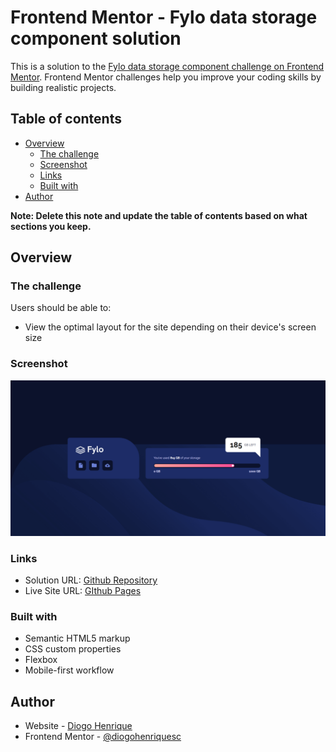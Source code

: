 # Frontend Mentor - Fylo data storage component solution

This is a solution to the [Fylo data storage component challenge on Frontend Mentor](https://www.frontendmentor.io/challenges/fylo-data-storage-component-1dZPRbV5n). Frontend Mentor challenges help you improve your coding skills by building realistic projects. 

## Table of contents

- [Overview](#overview)
  - [The challenge](#the-challenge)
  - [Screenshot](#screenshot)
  - [Links](#links)
  - [Built with](#built-with)
- [Author](#author)

**Note: Delete this note and update the table of contents based on what sections you keep.**

## Overview

### The challenge

Users should be able to:

- View the optimal layout for the site depending on their device's screen size

### Screenshot

![](./assets/images/screenshot.png)

### Links

- Solution URL: [Github Repository](https://github.com/diogohenriquesc/fylo-data-storage)
- Live Site URL: [GIthub Pages](https://diogohenriquesc.github.io/fylo-data-storage/)

### Built with

- Semantic HTML5 markup
- CSS custom properties
- Flexbox
- Mobile-first workflow

## Author

- Website - [Diogo Henrique](https://www.github.com/diogohenriquesc)
- Frontend Mentor - [@diogohenriquesc](https://www.frontendmentor.io/profile/diogohenriquesc)